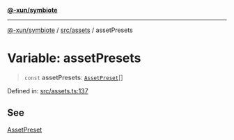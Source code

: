 [**@-xun/symbiote**](../../../README.md)

***

[@-xun/symbiote](../../../README.md) / [src/assets](../README.md) / assetPresets

# Variable: assetPresets

> `const` **assetPresets**: [`AssetPreset`](../enumerations/AssetPreset.md)[]

Defined in: [src/assets.ts:137](https://github.com/Xunnamius/symbiote/blob/fcdd2ab0b85b01d184680d7337de52754feba693/src/assets.ts#L137)

## See

[AssetPreset](../enumerations/AssetPreset.md)

